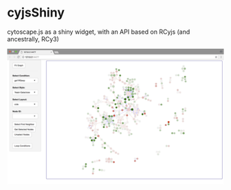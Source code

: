 # cyjsShiny
cytoscape.js as a shiny widget, with an API based on RCyjs (and ancestrally, RCy3)

![model](ygModelImage.png)
